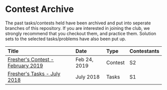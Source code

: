 # Contest Archive

The past tasks/contests held have been archived and put into seperate branches of this repository. If you are interested in joining the club, we strongly recommend that you checkout them, and practice them. Solution sets to the selected tasks/problems have also been put up.

| Title | Date | Type | Contestants |
| :--- | :--- | :--- | :--- |
| [Fresher's Contest - February 2019](feb-2019-freshers-challenge.md) | Feb 24, 2019 | Contest | S2 |
| [Fresher's Tasks - July 2018](july-2018-freshers-tasks.md) | July 2018 | Tasks | S1 |

